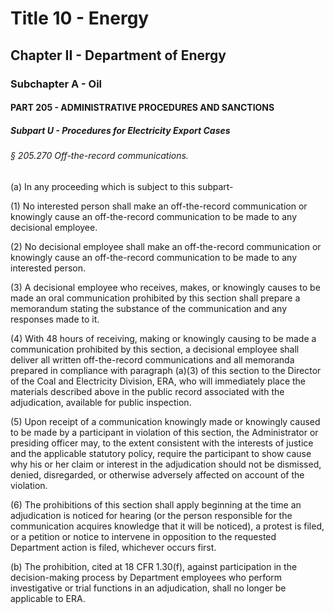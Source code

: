 
# Title 10 - Energy
## Chapter II - Department of Energy
### Subchapter A - Oil
#### PART 205 - ADMINISTRATIVE PROCEDURES AND SANCTIONS
##### Subpart U - Procedures for Electricity Export Cases
###### § 205.270 Off-the-record communications.

(a) In any proceeding which is subject to this subpart-

(1) No interested person shall make an off-the-record communication or knowingly cause an off-the-record communication to be made to any decisional employee.

(2) No decisional employee shall make an off-the-record communication or knowingly cause an off-the-record communication to be made to any interested person.

(3) A decisional employee who receives, makes, or knowingly causes to be made an oral communication prohibited by this section shall prepare a memorandum stating the substance of the communication and any responses made to it.

(4) With 48 hours of receiving, making or knowingly causing to be made a communication prohibited by this section, a decisional employee shall deliver all written off-the-record communications and all memoranda prepared in compliance with paragraph (a)(3) of this section to the Director of the Coal and Electricity Division, ERA, who will immediately place the materials described above in the public record associated with the adjudication, available for public inspection.

(5) Upon receipt of a communication knowingly made or knowingly caused to be made by a participant in violation of this section, the Administrator or presiding officer may, to the extent consistent with the interests of justice and the applicable statutory policy, require the participant to show cause why his or her claim or interest in the adjudication should not be dismissed, denied, disregarded, or otherwise adversely affected on account of the violation.

(6) The prohibitions of this section shall apply beginning at the time an adjudication is noticed for hearing (or the person responsible for the communication acquires knowledge that it will be noticed), a protest is filed, or a petition or notice to intervene in opposition to the requested Department action is filed, whichever occurs first.

(b) The prohibition, cited at 18 CFR 1.30(f), against participation in the decision-making process by Department employees who perform investigative or trial functions in an adjudication, shall no longer be applicable to ERA.
